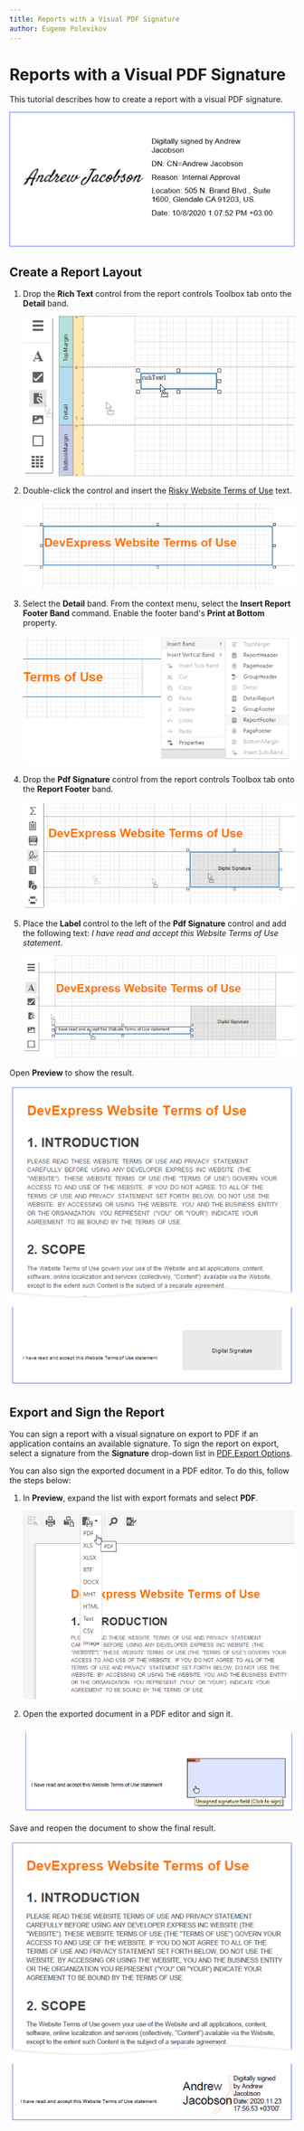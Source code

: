 ```yaml
---
title: Reports with a Visual PDF Signature
author: Eugene Polevikov
---
```

# Reports with a Visual PDF Signature

This tutorial describes how to create a report with a visual PDF signature.

![](../../../images/pdf-signature-report-result-after-sign-lower.png)

## Create a Report Layout

1. Drop the **Rich Text** control from the report controls Toolbox tab onto the **Detail** band.

    ![](../../../images/pdf-signature-report-drop-rich-text.png)

2. Double-click the control and insert the [Risky Website Terms of Use](https://www.risky.com/aboutus/legal.xml) text.

    ![](../../../images/pdf-signature-report-add-data-to-rich-text.png)

3. Select the **Detail** band. From the context menu, select the **Insert Report Footer Band** command. Enable the footer band's **Print at Bottom** property.

    ![](../../../images/pdf-signature-report-add-report-footer.png)

4. Drop the **Pdf Signature** control from the report controls Toolbox tab onto the **Report Footer** band.

    ![](../../../images/pdf-signature-report-add-pdf-signature.png)

5. Place the **Label** control to the left of the **Pdf Signature** control and add the following text: _I have read and accept this Website Terms of Use statement_.

    ![](../../../images/pdf-signature-report-add-xr-label-and-line.png)

Open **Preview** to show the result.

![](../../../images/pdf-signature-report-result-before-sign.png)

## Export and Sign the Report

You can sign a report with a visual signature on export to PDF if an application contains an available signature. To sign the report on export, select a signature from the **Signature** drop-down list in [PDF Export Options](../../document-viewer/exporting/pdf-specific-export-options.md).

You can also sign the exported document in a PDF editor. To do this, follow the steps below:

1. In **Preview**, expand the list with export formats and select **PDF**.

    ![](../../../images/pdf-signature-report-sign-1.png)

2. Open the exported document in a PDF editor and sign it.

    ![](../../../images/pdf-signature-report-sign-2.png)

Save and reopen the document to show the final result.

![](../../../images/pdf-signature-report-result-after-sign.png)